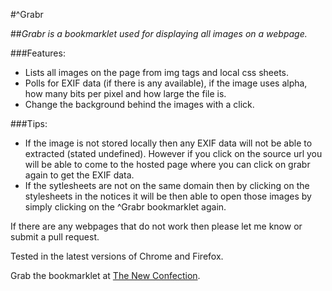 #^Grabr

##*Grabr is a bookmarklet used for displaying all images on a webpage.*


###Features:
+    Lists all images on the page from img tags and local css sheets.
+    Polls for EXIF data (if there is any available), if the image uses alpha, how many bits per pixel and how large the file is.
+    Change the background behind the images with a click.

###Tips:
+    If the image is not stored locally then any EXIF data will not be able to extracted (stated undefined). However if you click on the source url you will be able to come to the hosted page where you can click on grabr again to get the EXIF data.
+    If the sytlesheets are not on the same domain then by clicking on the stylesheets in the notices it will be then able to open those images by simply clicking on the ^Grabr bookmarklet again.


If there are any webpages that do not work then please let me know or submit a pull request.


Tested in the latest versions of Chrome and Firefox.



Grab the bookmarklet at [The New Confection](http://thenewconfection.se/).
